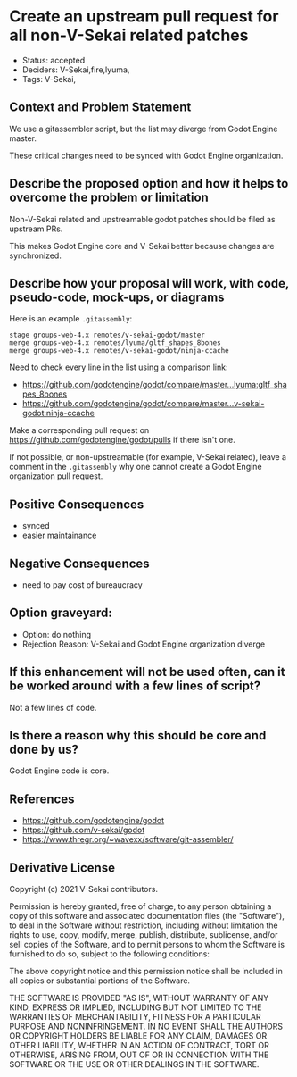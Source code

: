# Create an upstream pull request for all non-V-Sekai related patches

- Status: accepted <!-- draft | rejected | accepted | deprecated | superseded by -->
- Deciders: V-Sekai,fire,lyuma,
- Tags: V-Sekai,

## Context and Problem Statement

We use a gitassembler script, but the list may diverge from Godot Engine master.

These critical changes need to be synced with Godot Engine organization.

## Describe the proposed option and how it helps to overcome the problem or limitation

Non-V-Sekai related and upstreamable godot patches should be filed as upstream PRs.

This makes Godot Engine core and V-Sekai better because changes are synchronized.

## Describe how your proposal will work, with code, pseudo-code, mock-ups, or diagrams

Here is an example `.gitassembly`:

```
stage groups-web-4.x remotes/v-sekai-godot/master
merge groups-web-4.x remotes/lyuma/gltf_shapes_8bones
merge groups-web-4.x remotes/v-sekai-godot/ninja-ccache
```

Need to check every line in the list using a comparison link:

- https://github.com/godotengine/godot/compare/master...lyuma:gltf_shapes_8bones
- https://github.com/godotengine/godot/compare/master...v-sekai-godot:ninja-ccache

Make a corresponding pull request on https://github.com/godotengine/godot/pulls if there isn't one.

If not possible, or non-upstreamable (for example, V-Sekai related), leave a comment in the `.gitassembly` why one cannot create a Godot Engine organization pull request.

## Positive Consequences <!-- optional -->

- synced
- easier maintainance

## Negative Consequences <!-- optional -->

- need to pay cost of bureaucracy

## Option graveyard: <!-- same as above -->

- Option: do nothing
- Rejection Reason: V-Sekai and Godot Engine organization diverge

## If this enhancement will not be used often, can it be worked around with a few lines of script?

Not a few lines of code.

## Is there a reason why this should be core and done by us?

Godot Engine code is core.

## References <!-- optional -->

- https://github.com/godotengine/godot
- https://github.com/v-sekai/godot
- https://www.thregr.org/~wavexx/software/git-assembler/

## Derivative License

Copyright (c) 2021 V-Sekai contributors.

Permission is hereby granted, free of charge, to any person obtaining a copy
of this software and associated documentation files (the "Software"), to deal
in the Software without restriction, including without limitation the rights
to use, copy, modify, merge, publish, distribute, sublicense, and/or sell
copies of the Software, and to permit persons to whom the Software is
furnished to do so, subject to the following conditions:

The above copyright notice and this permission notice shall be included in all
copies or substantial portions of the Software.

THE SOFTWARE IS PROVIDED "AS IS", WITHOUT WARRANTY OF ANY KIND, EXPRESS OR
IMPLIED, INCLUDING BUT NOT LIMITED TO THE WARRANTIES OF MERCHANTABILITY,
FITNESS FOR A PARTICULAR PURPOSE AND NONINFRINGEMENT. IN NO EVENT SHALL THE
AUTHORS OR COPYRIGHT HOLDERS BE LIABLE FOR ANY CLAIM, DAMAGES OR OTHER
LIABILITY, WHETHER IN AN ACTION OF CONTRACT, TORT OR OTHERWISE, ARISING FROM,
OUT OF OR IN CONNECTION WITH THE SOFTWARE OR THE USE OR OTHER DEALINGS IN THE
SOFTWARE.

